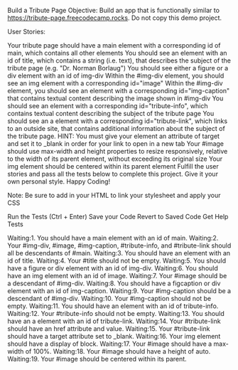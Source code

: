 Build a Tribute Page
Objective: Build an app that is functionally similar to https://tribute-page.freecodecamp.rocks. Do not copy this demo project.

User Stories:

Your tribute page should have a main element with a corresponding id of main, which contains all other elements
You should see an element with an id of title, which contains a string (i.e. text), that describes the subject of the tribute page (e.g. "Dr. Norman Borlaug")
You should see either a figure or a div element with an id of img-div
Within the #img-div element, you should see an img element with a corresponding id="image"
Within the #img-div element, you should see an element with a corresponding id="img-caption" that contains textual content describing the image shown in #img-div
You should see an element with a corresponding id="tribute-info", which contains textual content describing the subject of the tribute page
You should see an a element with a corresponding id="tribute-link", which links to an outside site, that contains additional information about the subject of the tribute page. HINT: You must give your element an attribute of target and set it to \_blank in order for your link to open in a new tab
Your #image should use max-width and height properties to resize responsively, relative to the width of its parent element, without exceeding its original size
Your img element should be centered within its parent element
Fulfill the user stories and pass all the tests below to complete this project. Give it your own personal style. Happy Coding!

Note: Be sure to add <link rel="stylesheet" href="styles.css"> in your HTML to link your stylesheet and apply your CSS

Run the Tests (Ctrl + Enter)
Save your Code
Revert to Saved Code
Get Help
Tests

Waiting:1. You should have a main element with an id of main.
Waiting:2. Your #img-div, #image, #img-caption, #tribute-info, and #tribute-link should all be descendants of #main.
Waiting:3. You should have an element with an id of title.
Waiting:4. Your #title should not be empty.
Waiting:5. You should have a figure or div element with an id of img-div.
Waiting:6. You should have an img element with an id of image.
Waiting:7. Your #image should be a descendant of #img-div.
Waiting:8. You should have a figcaption or div element with an id of img-caption.
Waiting:9. Your #img-caption should be a descendant of #img-div.
Waiting:10. Your #img-caption should not be empty.
Waiting:11. You should have an element with an id of tribute-info.
Waiting:12. Your #tribute-info should not be empty.
Waiting:13. You should have an a element with an id of tribute-link.
Waiting:14. Your #tribute-link should have an href attribute and value.
Waiting:15. Your #tribute-link should have a target attribute set to \_blank.
Waiting:16. Your img element should have a display of block.
Waiting:17. Your #image should have a max-width of 100%.
Waiting:18. Your #image should have a height of auto.
Waiting:19. Your #image should be centered within its parent.
